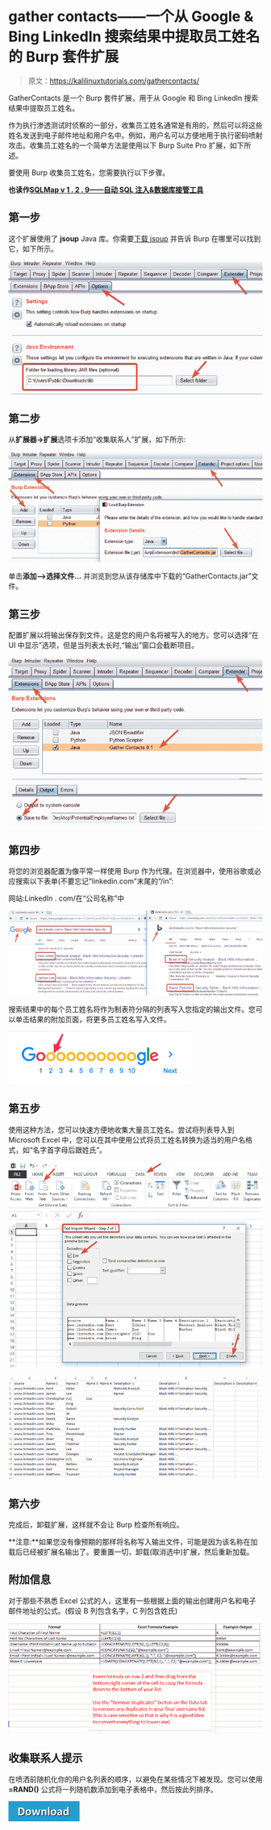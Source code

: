 # gather contacts——一个从 Google & Bing LinkedIn 搜索结果中提取员工姓名的 Burp 套件扩展

> 原文：<https://kalilinuxtutorials.com/gathercontacts/>

GatherContacts 是一个 Burp 套件扩展，用于从 Google 和 Bing LinkedIn 搜索结果中提取员工姓名。

作为执行渗透测试时侦察的一部分，收集员工姓名通常是有用的，然后可以将这些姓名发送到电子邮件地址和用户名中。例如，用户名可以方便地用于执行密码喷射攻击。收集员工姓名的一个简单方法是使用以下 Burp Suite Pro 扩展，如下所述。

要使用 Burp 收集员工姓名，您需要执行以下步骤。

**也读作[SQLMap v 1 . 2 . 9——自动 SQL 注入&数据库接管工具](https://kalilinuxtutorials.com/sqlmap-v1-2-9-automatic-injection/)**

## **第一步**

这个扩展使用了 **jsoup** Java 库。你需要[下载 jsoup](https://jsoup.org/download) 并告诉 Burp 在哪里可以找到它，如下所示。

![](img//54ece12b685718c411b08ab4801c9710.png)

## **第二步**

从**扩展器->扩展**选项卡添加“收集联系人”扩展，如下所示:

![](img//505a2e03fc0d5b64f14d764fb43a9376.png)

单击**添加–>选择文件…** 并浏览到您从该存储库中下载的“GatherContacts.jar”文件。

## **第三步**

配置扩展以将输出保存到文件。这是您的用户名将被写入的地方。您可以选择“在 UI 中显示”选项，但是当列表太长时,“输出”窗口会截断项目。

![](img//5942d8da322c795a0eed972dc38d0252.png)

## **第四步**

将您的浏览器配置为像平常一样使用 Burp 作为代理。在浏览器中，使用谷歌或必应搜索以下表单(不要忘记“linkedin.com”末尾的“/in”:

网站:LinkedIn . com/在“公司名称”中

![](img//e9b5b1b9488a49cbf8322ae5b1195faf.png)

搜索结果中的每个员工姓名将作为制表符分隔的列表写入您指定的输出文件。您可以单击结果的附加页面，将更多员工姓名写入文件。

![](img//34e1ec8c0a69547147ab17d795a2af65.png)

## **第五步**

使用这种方法，您可以快速方便地收集大量员工姓名。尝试将列表导入到 Microsoft Excel 中，您可以在其中使用公式将员工姓名转换为适当的用户名格式，如“名字首字母后跟姓氏”。

![](img//a58ebed17bac1a585153590481d36792.png)

![](img//8883083f02cfd5423fe4e9ea2e9310dd.png)

## **第六步**

完成后，卸载扩展，这样就不会让 Burp 检查所有响应。

**注意:**如果您没有像预期的那样将名称写入输出文件，可能是因为该名称在加载后已经被扩展名输出了。要重置一切，卸载(取消选中)扩展，然后重新加载。

## **附加信息**

对于那些不熟悉 Excel 公式的人，这里有一些根据上面的输出创建用户名和电子邮件地址的公式。(假设 B 列包含名字，C 列包含姓氏)

![](img//90353cbae84c73ea3d2d693a973312b7.png)

## **收集联系人提示**

在喷洒前随机化你的用户名列表的顺序，以避免在某些情况下被发现。您可以使用 **=RAND()** 公式将一列随机数添加到电子表格中，然后按此列排序。

[![](img//d861a9096555aeb1980fc054015933d7.png)](https://github.com/clr2of8/GatherContacts)